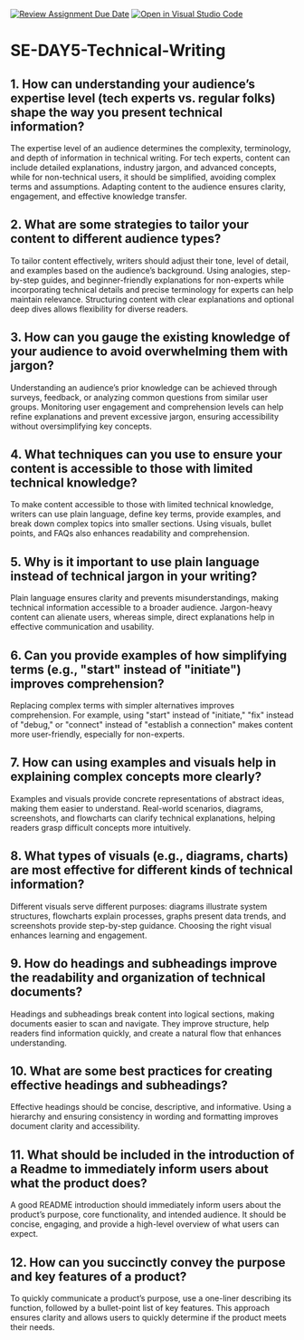 [![Review Assignment Due Date](https://classroom.github.com/assets/deadline-readme-button-22041afd0340ce965d47ae6ef1cefeee28c7c493a6346c4f15d667ab976d596c.svg)](https://classroom.github.com/a/zsAR-pyY)
[![Open in Visual Studio Code](https://classroom.github.com/assets/open-in-vscode-2e0aaae1b6195c2367325f4f02e2d04e9abb55f0b24a779b69b11b9e10269abc.svg)](https://classroom.github.com/online_ide?assignment_repo_id=18940006&assignment_repo_type=AssignmentRepo)
# SE-DAY5-Technical-Writing
## 1. How can understanding your audience’s expertise level (tech experts vs. regular folks) shape the way you present technical information?

The expertise level of an audience determines the complexity, terminology, and depth of information in technical writing. For tech experts, content can include detailed explanations, industry jargon, and advanced concepts, while for non-technical users, it should be simplified, avoiding complex terms and assumptions. Adapting content to the audience ensures clarity, engagement, and effective knowledge transfer.

## 2. What are some strategies to tailor your content to different audience types?

To tailor content effectively, writers should adjust their tone, level of detail, and examples based on the audience’s background. Using analogies, step-by-step guides, and beginner-friendly explanations for non-experts while incorporating technical details and precise terminology for experts can help maintain relevance. Structuring content with clear explanations and optional deep dives allows flexibility for diverse readers.

## 3. How can you gauge the existing knowledge of your audience to avoid overwhelming them with jargon?

Understanding an audience’s prior knowledge can be achieved through surveys, feedback, or analyzing common questions from similar user groups. Monitoring user engagement and comprehension levels can help refine explanations and prevent excessive jargon, ensuring accessibility without oversimplifying key concepts.

## 4. What techniques can you use to ensure your content is accessible to those with limited technical knowledge?

To make content accessible to those with limited technical knowledge, writers can use plain language, define key terms, provide examples, and break down complex topics into smaller sections. Using visuals, bullet points, and FAQs also enhances readability and comprehension.

## 5. Why is it important to use plain language instead of technical jargon in your writing?

Plain language ensures clarity and prevents misunderstandings, making technical information accessible to a broader audience. Jargon-heavy content can alienate users, whereas simple, direct explanations help in effective communication and usability.

## 6. Can you provide examples of how simplifying terms (e.g., "start" instead of "initiate") improves comprehension?

Replacing complex terms with simpler alternatives improves comprehension. For example, using "start" instead of "initiate," "fix" instead of "debug," or "connect" instead of "establish a connection" makes content more user-friendly, especially for non-experts.

## 7. How can using examples and visuals help in explaining complex concepts more clearly?

Examples and visuals provide concrete representations of abstract ideas, making them easier to understand. Real-world scenarios, diagrams, screenshots, and flowcharts can clarify technical explanations, helping readers grasp difficult concepts more intuitively.

## 8. What types of visuals (e.g., diagrams, charts) are most effective for different kinds of technical information?

Different visuals serve different purposes: diagrams illustrate system structures, flowcharts explain processes, graphs present data trends, and screenshots provide step-by-step guidance. Choosing the right visual enhances learning and engagement.

## 9. How do headings and subheadings improve the readability and organization of technical documents?

Headings and subheadings break content into logical sections, making documents easier to scan and navigate. They improve structure, help readers find information quickly, and create a natural flow that enhances understanding.

## 10. What are some best practices for creating effective headings and subheadings?

Effective headings should be concise, descriptive, and informative. Using a hierarchy and ensuring consistency in wording and formatting improves document clarity and accessibility.

## 11. What should be included in the introduction of a Readme to immediately inform users about what the product does?

A good README introduction should immediately inform users about the product’s purpose, core functionality, and intended audience. It should be concise, engaging, and provide a high-level overview of what users can expect.

## 12. How can you succinctly convey the purpose and key features of a product?

To quickly communicate a product’s purpose, use a one-liner describing its function, followed by a bullet-point list of key features. This approach ensures clarity and allows users to quickly determine if the product meets their needs.
